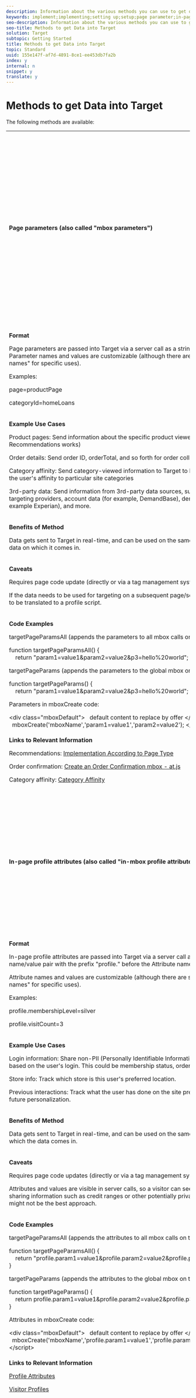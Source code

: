 ```yaml
---
description: Information about the various methods you can use to get data into Target, including page parameters, in-page profile attributes, script profile attributes, the bulk profile update API, the single profile update API, and Customer Attributes.
keywords: implement;implementing;setting up;setup;page parameter;in-page profile attribute;mbox parameter;in-page profile attributes;script profile attribute;bulk profile update API;single file update API;customer attributes
seo-description: Information about the various methods you can use to get data into Target, including page parameters, in-page profile attributes, script profile attributes, the bulk profile update API, the single profile update API, and Customer Attributes.
seo-title: Methods to get Data into Target
solution: Target
subtopic: Getting Started
title: Methods to get Data into Target
topic: Standard
uuid: 155e147f-af7d-4891-8ce1-ee453db7fa2b
index: y
internal: n
snippet: y
translate: y
---
```


# Methods to get Data into Target

The following methods are available:


<table id="table_40E09663B889424BA8E6D4D607FE241B"> 
 <tbody> 
  <tr> 
   <td colname="col1" morerows="6"> <p><b>Page parameters (also called "mbox parameters")</b> </p> </td> 
   <td colname="col2"> <p><b>Definition/Details</b> </p> <p>Page parameters are name/value pairs passed in directly through page code that are not stored in the visitor's profile for future use.</p> <p>Page parameters are useful to send additional page data to Target that does not need to be stored with the visitor's profile for future targeting use. These values are instead used to describe the page or the action the user took on the specific page.</p> </td> 
  </tr> 
  <tr> 
   <td colname="col2"> <p><b>Format</b> </p> <p>Page parameters are passed into Target via a server call as a string name/value pair. Parameter names and values are customizable (although there are some "reserved names" for specific uses).</p> <p>Examples:</p> <p>page=productPage</p> <p>categoryId=homeLoans</p> </td> 
  </tr> 
  <tr> 
   <td colname="col2"> <p><b>Example Use Cases</b> </p> <p>Product pages: Send information about the specific product viewed (this is how Recommendations works)</p> <p>Order details: Send order ID, orderTotal, and so forth for order collection</p> <p>Category affinity: Send category-viewed information to Target to build knowledge of the user's affinity to particular site categories</p> <p>3rd-party data: Send information from 3rd-party data sources, such as weather targeting providers, account data (for example, DemandBase), demographic data (for example Experian), and more.</p> </td> 
  </tr> 
  <tr> 
   <td colname="col2"> <p><b>Benefits of Method</b> </p> <p>Data gets sent to Target in real-time, and can be used on the same server call the data on which it comes in.</p> </td> 
  </tr> 
  <tr> 
   <td colname="col2"> <p><b>Caveats</b> </p> <p>Requires page code update (directly or via a tag management system).</p> <p>If the data needs to be used for targeting on a subsequent page/server call, it needs to be translated to a profile script.</p> </td> 
  </tr> 
  <tr> 
   <td colname="col2"> <p><b>Code Examples</b> </p> <p> <span class="codeph"> targetPageParamsAll </span> (appends the parameters to all mbox calls on the page): </p> 
    <codeblock>
      function&nbsp;targetPageParamsAll()&nbsp;{ 
     &nbsp;&nbsp;&nbsp;&nbsp;return&nbsp;"param1=value1&amp;param2=value2&amp;p3=hello%20world"; 
     } 
    </codeblock> <p> <span class="codeph"> targetPageParams </span> (appends the parameters to the global mbox on the page): </p> 
    <codeblock>
      function&nbsp;targetPageParams()&nbsp;{ 
     &nbsp;&nbsp;&nbsp;&nbsp;return&nbsp;"param1=value1&amp;param2=value2&amp;p3=hello%20world"; 
     } 
    </codeblock> <p>Parameters in mboxCreate code:</p> 
    <codeblock>
      &lt;div&nbsp;class="mboxDefault"&gt; 
     &nbsp;&nbsp;default&nbsp;content&nbsp;to&nbsp;replace&nbsp;by&nbsp;offer 
     &lt;/div&gt; 
     &lt;script&gt; 
     &nbsp;&nbsp;mboxCreate('mboxName','param1=value1','param2=value2'); 
     &lt;/script&gt; 
    </codeblock> </td> 
  </tr> 
  <tr> 
   <td colname="col2"> <p><b>Links to Relevant Information</b> </p> <p>Recommendations: <a href="../recs/c_recommendations.xml#reference_DE38BB07BD3C4511B176CDAB45E126FC" format="dita" scope="local"> Implementation According to Page Type </a> </p> <p>Order confirmation: <a href="c_target-atjs-implementation.xml#task_E85D2F64FEB84201A594F2288FABF053" format="dita" scope="local"> Create an Order Confirmation mbox - at.js </a> </p> <p>Category affinity: <a href="../ov/c_visitor_profile.xml#concept_75EC1E1123014448B8B92AD16B2D72CC" format="dita" scope="local"> Category Affinity </a> </p> </td> 
  </tr> 
  <tr> 
   <td colname="col1" morerows="6"> <p><b>In-page profile attributes (also called "in-mbox profile attributes)</b> </p> </td> 
   <td colname="col2"> <p><b>Definition/Details</b> </p> <p>In-page profile attributes are name/value pairs passed directly through page code that are stored in the visitor's profile for future use.</p> <p>In-page profile attributes allow user-specific data to be stored in Target's profile for later targeting and segmentation.</p> </td> 
  </tr> 
  <tr> 
   <td colname="col2"> <p><b>Format</b> </p> <p>In-page profile attributes are passed into Target via a server call as a string name/value pair with the prefix "profile." before the Attribute name.</p> <p>Attribute names and values are customizable (although there are some "reserved names" for specific uses).</p> <p>Examples:</p> <p> <span class="codeph"> profile.membershipLevel=silver </span> </p> <p> <span class="codeph"> profile.visitCount=3 </span> </p> </td> 
  </tr> 
  <tr> 
   <td colname="col2"> <p><b>Example Use Cases</b> </p> <p>Login information: Share non-PII (Personally Identifiable Information) data to Target based on the user's login. This could be membership status, order history, or more.</p> <p>Store info: Track which store is this user's preferred location.</p> <p>Previous interactions: Track what the user has done on the site previously to inform future personalization.</p> </td> 
  </tr> 
  <tr> 
   <td colname="col2"> <p><b>Benefits of Method</b> </p> <p>Data gets sent to Target in real-time, and can be used on the same server call on which the data comes in.</p> </td> 
  </tr> 
  <tr> 
   <td colname="col2"> <p><b>Caveats</b> </p> <p>Requires page code updates (directly or via a tag management system).</p> <p>Attributes and values are visible in server calls, so a visitor can see the values. If sharing information such as credit ranges or other potentially private information, this might not be the best approach.</p> </td> 
  </tr> 
  <tr> 
   <td colname="col2"> <p><b>Code Examples</b> </p> <p> <span class="codeph"> targetPageParamsAll </span> (appends the attributes to all mbox calls on the page): </p> 
    <codeblock>
      function&nbsp;targetPageParamsAll()&nbsp;{ 
     &nbsp;&nbsp;&nbsp;&nbsp;return&nbsp;"profile.param1=value1&amp;profile.param2=value2&amp;profile.p3=hello%20world"; 
     } 
    </codeblock> <p> <span class="codeph"> targetPageParams </span> (appends the attributes to the global mbox on the page): </p> 
    <codeblock>
      function&nbsp;targetPageParams()&nbsp;{ 
     &nbsp;&nbsp;&nbsp;&nbsp;return&nbsp;profile.param1=value1&amp;profile.param2=value2&amp;profile.p3=hello%20world"; 
     } 
    </codeblock> <p>Attributes in mboxCreate code:</p> 
    <codeblock>
      &lt;div&nbsp;class="mboxDefault"&gt; 
     &nbsp;&nbsp;default&nbsp;content&nbsp;to&nbsp;replace&nbsp;by&nbsp;offer 
     &lt;/div&gt; 
     &lt;script&gt; 
     &nbsp;&nbsp;mboxCreate('mboxName','profile.param1=value1','profile.param2=value2'); 
     &lt;/script&gt; 
    </codeblock> </td> 
  </tr> 
  <tr> 
   <td colname="col2"> <p><b>Links to Relevant Information</b> </p> <p> <a href="../ov/c_visitor_profile.xml#concept_01A30B4762D64CD5946B3AA38DC8A201" format="dita" scope="local"> Profile Attributes </a> </p> <p> <a href="../ov/c_visitor_profile.xml#concept_5E53D1A6DF224D7BAE76F4AE390B9DA1" format="dita" scope="local"> Visitor Profiles </a> </p> </td> 
  </tr> 
  <tr> 
   <td colname="col1" morerows="6"> <p><b>Script profile attributes</b> </p> </td> 
   <td colname="col2"> <p><b>Definition/Details</b> </p> <p>Script profile attributes are name/value pairs defined in the Target solution. The value is determined from executing a JavaScript snippet on Target's server per server call.</p> <p>Users write small code snippets that execute per mbox call, and before a visitor is evaluated for audience and activity membership.</p> </td> 
  </tr> 
  <tr> 
   <td colname="col2"> <p><b>Format</b> </p> <p>Script profile attributes are created in the Audiences section of Target. Any attribute name is valid, and the value is the result of a JavaScript function written by the Target user. The attribute name is automatically prefixed by " <span class="codeph"> user. </span>" in Target to distinguish them from in-page profile attributes. </p> <p>The code snippet is written in the Rhino JS language and can reference tokens and other values.</p> </td> 
  </tr> 
  <tr> 
   <td colname="col2"> <p><b>Example Use Cases</b> </p> <p>Cart Abandonment: When the visitor reaches the shopping cart, set the profile script to 1. When the visitor converts, reset it to 0. If the value =1, then the visitor has an item in the cart.</p> <p>Visit Count: On every new visit, increment the count by 1 to keep track of how often a visitor returns to the site.</p> </td> 
  </tr> 
  <tr> 
   <td colname="col2"> <p><b>Benefits of Method</b> </p> <p>Requires no page code updates.</p> <p>Executes before audience and activity membership decisions, so these profile script attributes can affect membership on a single server call.</p> <p>Can be very robust. As many as 2,000 instructions can be executed per script.</p> </td> 
  </tr> 
  <tr> 
   <td colname="col2"> <p><b>Caveats</b> </p> <p>Requires JavaScript knowledge.</p> <p>The execution order of profile scripts cannot be guaranteed, so they cannot rely on each other.</p> <p>Can be difficult to debug.</p> </td> 
  </tr> 
  <tr> 
   <td colname="col2"> <p><b>Code Examples</b> </p> <p>Profile scripts are quite flexible:</p> 
    <codeblock>
      user.purchase_recency: 
     var&nbsp;dayInMillis&nbsp;=&nbsp;3600&nbsp;*&nbsp;24&nbsp;*&nbsp;1000; 
     if&nbsp;(mbox.name&nbsp;==&nbsp;'orderThankyouPage')&nbsp;{ 
     &nbsp;user.setLocal('lastPurchaseTime',&nbsp;new&nbsp;Date().getTime()); 
     } 
     var&nbsp;lastPurchaseTime&nbsp;=&nbsp;user.getLocal('lastPurchaseTime'); 
     if&nbsp;(lastPurchaseTime)&nbsp;{ 
     &nbsp;return&nbsp;((new&nbsp;Date()).getTime()-lastPurchaseTime)/dayInMillis; 
     } 
    </codeblock> </td> 
  </tr> 
  <tr> 
   <td colname="col2"> <p><b>Links to Relevant Information</b> </p> <p> <a href="../ov/c_visitor_profile.xml#concept_8C07AEAB0A144FECA8B4FEB091AED4D2" format="dita" scope="local"> Profile Script Attributes </a> </p> </td> 
  </tr> 
  <tr> 
   <td colname="col1" morerows="6"> <p><b>Bulk profile update API</b> </p> </td> 
   <td colname="col2"> <p><b>Definition/Details</b> </p> <p>Via API, send a .csv file to Target with visitor profile updates for many visitors. Each visitor profile can be updated with multiple in-page profile attributes in one call.</p> <p>This option is very similar to Customer Attributes with a few differences:</p> <p> 
     <ul id="ul_75EFDFD9534541E3BBB1A99228E5D0A2"> 
      <li id="li_2F36B7D3580D4AB7983A0EEBBEAD43F4"> <p>Customer Attributes use an FTP upload while the Target Bulk Profile Update API uses an HTTP POST API.</p> </li> 
      <li id="li_C1CB5D8CDB0C4F18AC08D3E506FFB38E"> <p>Customer Attributes data can be shared with Analytics. Bulk Profile Update is useable only in Target.</p> </li> 
      <li id="li_7AE2B90224C54ECE88BE807E2011141D"> <p>Customer Attributes support creating a profile for a user Target has not yet seen. The Bulk Profile Update API updates existing Target profiles only.</p> </li> 
      <li id="li_B7DDD5613526421CBA901B10E2DDAC2E"> <p>Customer Attributes require the use of the Experience Cloud ID (ECID). The Bulk Profile Update API requires either the TNT ID or the <span class="codeph"> mbox3rdPartyId </span>. </p> </li> 
     </ul> </p> </td> 
  </tr> 
  <tr> 
   <td colname="col2"> <p><b>Format</b> </p> <p>The .csv file must refer to each visitor via his or her Target PCID or <span class="codeph"> mboxThirdPartyId </span>. The Experience Cloud ID (ECID) is not supported. All profile attributes/values are created and updated via the API. Format details are available in the API documentation. </p> </td> 
  </tr> 
  <tr> 
   <td colname="col2"> <p><b>Example Use Cases</b> </p> <p>Your CRM or other internal system stores valuable data about your visitors that you want to consistently update into Target, without exposing the profile data in your page implementation.</p> </td> 
  </tr> 
  <tr> 
   <td colname="col2"> <p><b>Benefits of Method</b> </p> <p>No limit on the number of profile attributes.</p> <p>Profile attributes sent via the site can be updated via the API and vice versa.</p> </td> 
  </tr> 
  <tr> 
   <td colname="col2"> <p><b>Caveats</b> </p> <p>The size of the batch file must be less than 50 MB. In addition, the total number of rows should not exceed 500,000 rows per upload.</p> <p>There is no limit on the number or rows you can upload over a period of 24 hours in subsequent batches. However, the ingestion process might be throttled during business hours to ensure that other processes run efficiently.</p> </td> 
  </tr> 
  <tr> 
   <td colname="col2"> <p><b>Code Examples</b> </p> <p>See <a href="http://developers.adobetarget.com/api/#updating-profiles" format="http" scope="external"> Updating Profiles </a>. </p> </td> 
  </tr> 
  <tr> 
   <td colname="col2"> <p><b>Links to Relevant Information</b> </p> <p> <a href="http://developers.adobetarget.com/api/#updating-profiles" format="http" scope="external"> Updating Profiles </a> </p> </td> 
  </tr> 
  <tr> 
   <td colname="col1" morerows="6"> <p><b>Single profile update API</b> </p> </td> 
   <td colname="col2"> <p><b>Definition/Details</b> </p> <p>Almost identical to the Bulk Profile Update API, but one visitor profile is updated at a time, in line in the API call instead of with a .csv file</p> </td> 
  </tr> 
  <tr> 
   <td colname="col2"> <p><b>Format</b> </p> <p>The visitor must be identified via the Target <span class="codeph"> mboxPC </span> value or <span class="codeph"> mboxThirdPartyId </span> value. The Experience Cloud ID (ECID) is not supported. </p> </td> 
  </tr> 
  <tr> 
   <td colname="col2"> <p><b>Example Use Cases</b> </p> <p>You want to update Target in real-time when a visitor performs some offline action, such as reaching a call center, a loan is funded, using a loyalty card in store, accessing a kiosk, and so forth.</p> </td> 
  </tr> 
  <tr> 
   <td colname="col2"> <p><b>Benefits of Method</b> </p> <p>No limit on the number of profile attributes.</p> <p>Profile attributes sent via the site can be updated via the API and vice versa.</p> </td> 
  </tr> 
  <tr> 
   <td colname="col2"> <p><b>Caveats</b> </p> <p>Limit of 1,000,000 API calls (1 million) per 24-hour period</p> <p>Updates profiles only. Cannot create a profile for a potential user Target has yet to see.</p> </td> 
  </tr> 
  <tr> 
   <td colname="col2"> <p><b>Code Examples</b> </p> <p>GET and POST supported. 
     <codeblock>
       https://CLIENT.tt.omtrdc.net/m2/client/profile/update?mboxPC=1368007744041-575948.01_00&amp;profile.attr1=0&amp;profile.attr2=1... 
     </codeblock> </p> </td> 
  </tr> 
  <tr> 
   <td colname="col2"> <p><b>Links to Relevant Information</b> </p> <p> <a href="http://developers.adobetarget.com/api/#updating-profiles" format="http" scope="external"> Updating Profiles </a> </p> </td> 
  </tr> 
  <tr> 
   <td colname="col1" morerows="6"> <p><b>Customer Attributes</b> </p> </td> 
   <td colname="col2"> <p><b>Definition/Details</b> </p> <p>Customer attributes let you upload visitor profile data via FTP to the Experience Cloud. Once uploaded, leverage the data in Adobe Analytics and Adobe Target.</p> <p>Target Standard customers can leverage 5 attributes, Target Premium customers can leverage 200 attributes.</p> </td> 
  </tr> 
  <tr> 
   <td colname="col2"> <p><b>Format</b> </p> <p>A .csv file with Experience Cloud IDs (ECIDs) and attribute name/value pairs is uploaded via FTP or manually in the Experience Cloud UI.</p> </td> 
  </tr> 
  <tr> 
   <td colname="col2"> <p><b>Example Use Cases</b> </p> <p>Your CRM or other internal system stores valuable information you want to share with Adobe's Experience Cloud, including Target and Analytics.</p> </td> 
  </tr> 
  <tr> 
   <td colname="col2"> <p><b>Benefits of Method</b> </p> <p>Uploading customer data creates a profile entry for that visitor in Target, even if Target has yet to see the visitor.</p> <p>Same data is automatically available in Target and Analytics.</p> <p>FTP can be a simpler implementation method than API.</p> </td> 
  </tr> 
  <tr> 
   <td colname="col2"> <p><b>Caveats</b> </p> <p>Target Standard customers can leverage 5 attributes, Target Premium customers can leverage 200 attributes</p> <p>Can only update values via Customer Attributes, not on page.</p> <p>Requires Experience Cloud ID (ECID) implementation.</p> </td> 
  </tr> 
  <tr> 
   <td colname="col2"> <p><b>Code Examples</b> </p> <p>Details can be found in <a href="https://marketing.adobe.com/resources/help/en_US/mcloud/t_crs_usecase.html" format="html" scope="external"> Create a Customer Attribute Source and Upload the Data File </a>. </p> </td> 
  </tr> 
  <tr> 
   <td colname="col2"> <p><b>Links to Relevant Information</b> </p> <a href="https://marketing.adobe.com/resources/help/en_US/mcloud/t_crs_usecase.html" format="html" scope="external"> Create a Customer Attribute Source and Upload the Data File </a> </td> 
  </tr> 
 </tbody> 
</table>

